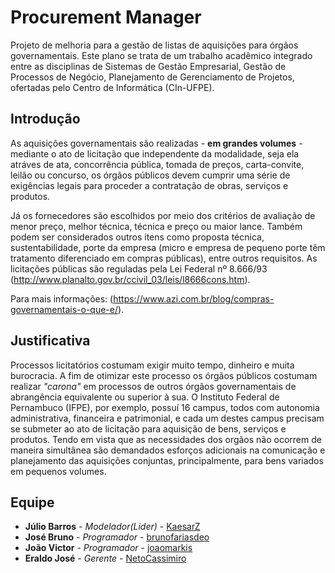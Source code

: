 # Procurement Manager
Projeto de melhoria para a gestão de listas de aquisições para órgãos governamentais. Este plano se trata de um trabalho acadêmico integrado entre as disciplinas de Sistemas de Gestão Empresarial, Gestão de Processos de Negócio, Planejamento de Gerenciamento de Projetos, ofertadas pelo Centro de Informática (CIn-UFPE).

## Introdução
As aquisições governamentais são realizadas - **em grandes volumes** - mediante o ato de licitação que independente da modalidade, seja ela atráves de ata, concorrência pública, tomada de preços, carta-convite, leilão ou concurso, os órgãos públicos devem cumprir uma série de exigências legais para proceder a contratação de obras, serviços e produtos.

Já os fornecedores são escolhidos por meio dos critérios de avaliação de menor preço, melhor técnica, técnica e preço ou maior lance. Também podem ser considerados outros itens como proposta técnica, sustentabilidade, porte da empresa (micro e empresa de pequeno porte têm tratamento diferenciado em compras públicas), entre outros requisitos. As licitações públicas são reguladas pela Lei Federal nº 8.666/93 (http://www.planalto.gov.br/ccivil_03/leis/l8666cons.htm).

Para mais informações: (https://www.azi.com.br/blog/compras-governamentais-o-que-e/).

## Justificativa
Processos licitatórios costumam exigir muito tempo, dinheiro e muita burocracia. A fim de otimizar este processo os órgãos públicos costumam realizar *"carona"* em processos de outros órgãos governamentais de abrangência equivalente ou superior à sua. O Instituto Federal de Pernambuco (IFPE), por exemplo, possuí 16 campus, todos com autonomia administrativa, financeira e patrimonial, e cada um destes campus precisam se submeter ao ato de licitação para aquisição de bens, serviços e produtos. Tendo em vista que as necessidades dos orgãos não ocorrem de maneira simultânea são demandados esforços adicionais na comunicação e planejamento das aquisições conjuntas, principalmente, para bens variados em pequenos volumes. 

## Equipe
* **Júlio Barros** - *Modelador(Lider)* - [KaesarZ](https://github.com/KaesarZ)
* **José Bruno** - *Programador* - [brunofariasdeo](https://github.com/brunofariasdeo)
* **João Victor** - *Programador* - [joaomarkis](https://github.com/joaomarkis)
* **Eraldo José** - *Gerente* - [NetoCassimiro](https://github.com/NetoCassimiro)
